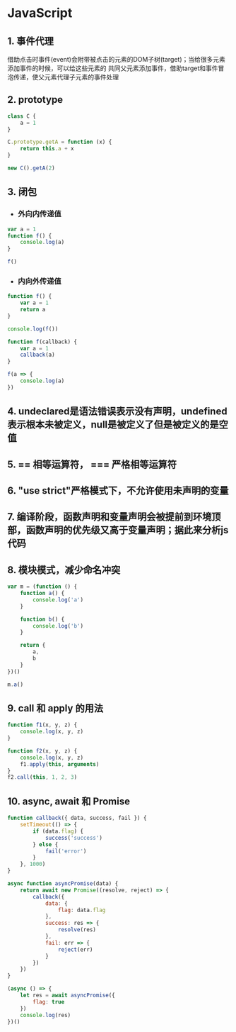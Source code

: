 # JavaScript

## 1. 事件代理

借助点击时事件(event)会附带被点击的元素的DOM子树(target)；当给很多元素添加事件的时候，可以给这些元素的
共同父元素添加事件，借助target和事件冒泡传递，使父元素代理子元素的事件处理

## 2. prototype

```javascript
class C {
    a = 1
}

C.prototype.getA = function (x) {
    return this.a + x
}

new C().getA(2)
```

## 3. 闭包

- ### 外向内传递值
  
```javascript
var a = 1
function f() {
    console.log(a)
}

f()
```

- ### 内向外传递值

```javascript
function f() {
    var a = 1
    return a
}

console.log(f())
```

```javascript
function f(callback) {
    var a = 1
    callback(a)
}

f(a => {
    console.log(a)
})
```

## 4. undeclared是语法错误表示没有声明，undefined表示根本未被定义，null是被定义了但是被定义的是空值

## 5. == 相等运算符， === 严格相等运算符

## 6. "use strict"严格模式下，不允许使用未声明的变量

## 7. 编译阶段，函数声明和变量声明会被提前到环境顶部，函数声明的优先级又高于变量声明；据此来分析js代码

## 8. 模块模式，减少命名冲突

```javascript
var m = (function () {
    function a() {
        console.log('a')
    }

    function b() {
        console.log('b')
    }

    return {
        a,
        b
    }
})()

m.a()
```

## 9. call 和 apply 的用法

```javascript
function f1(x, y, z) {
    console.log(x, y, z)
}

function f2(x, y, z) {
    console.log(x, y, z)
    f1.apply(this, arguments)
}
f2.call(this, 1, 2, 3)
```

## 10. async, await 和 Promise

```javascript
function callback({ data, success, fail }) {
    setTimeout(() => {
        if (data.flag) {
            success('success')
        } else {
            fail('error')
        }
    }, 1000)
}

async function asyncPromise(data) {
    return await new Promise((resolve, reject) => {
        callback({
            data: {
                flag: data.flag
            },
            success: res => {
                resolve(res)
            },
            fail: err => {
                reject(err)
            }
        })
    })
}

(async () => {
    let res = await asyncPromise({
        flag: true
    })
    console.log(res)
})()
```
